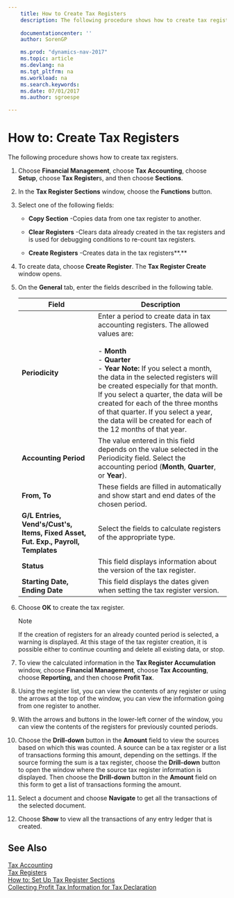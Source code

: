 ```yaml
---
    title: How to Create Tax Registers 
    description: The following procedure shows how to create tax registers.
    
    documentationcenter: ''
    author: SorenGP

    ms.prod: "dynamics-nav-2017"
    ms.topic: article
    ms.devlang: na
    ms.tgt_pltfrm: na
    ms.workload: na
    ms.search.keywords:
    ms.date: 07/01/2017
    ms.author: sgroespe

---
```

# How to: Create Tax Registers
The following procedure shows how to create tax registers.  
  
1.  Choose **Financial Management**, choose **Tax Accounting**, choose **Setup**, choose **Tax Register**s, and then choose **Sections**.  
  
2.  In the **Tax Register Sections** window, choose the **Functions** button.  
  
3.  Select one of the following fields:  
  
    -   **Copy Section** -Copies data from one tax register to another.  
  
    -   **Clear Registers** -Clears data already created in the tax registers and is used for debugging conditions to re-count tax registers.  
  
    -   **Create Registers** -Creates data in the tax registers**.**  
  
4.  To create data, choose **Create Register**. The **Tax Register Create** window opens.  
  
5.  On the **General** tab, enter the fields described in the following table.  
  
    |Field|Description|  
    |-----------|-----------------|  
    |**Periodicity**|Enter a period to create data in tax accounting registers. The allowed values are:<br /><br /> -   **Month**<br />-   **Quarter**<br />-   **Year** **Note:**      If you select a month, the data in the selected registers will be created especially for that month. If you select a quarter, the data will be created for each of the three months of that quarter. If you select a year, the data will be created for each of the 12 months of that year.|  
    |**Accounting Period**|The value entered in this field depends on the value selected in the Periodicity field. Select the accounting period (**Month**, **Quarter**, or **Year**).|  
    |**From, To**|These fields are filled in automatically and show start and end dates of the chosen period.|  
    |**G/L Entries, Vend's/Cust's, Items, Fixed Asset, Fut. Exp., Payroll, Templates**|Select the fields to calculate registers of the appropriate type.|  
    |**Status**|This field displays information about the version of the tax register.|  
    |**Starting Date, Ending Date**|This field displays the dates given when setting the tax register version.|  
  
6.  Choose **OK** to create the tax register.  
  
    > [!NOTE]  
    >  If the creation of registers for an already counted period is selected, a warning is displayed. At this stage of the tax register creation, it is possible either to continue counting and delete all existing data, or stop.  
  
7.  To view the calculated information in the **Tax Register Accumulation** window, choose **Financial Management**, choose **Tax Accounting**, choose **Reporting,** and then choose **Profit Tax**.  
  
8.  Using the register list, you can view the contents of any register or using the arrows at the top of the window, you can view the information going from one register to another.  
  
9. With the arrows and buttons in the lower-left corner of the window, you can view the contents of the registers for previously counted periods.  
  
10. Choose the **Drill-down** button in the **Amount** field to view the sources based on which this was counted. A source can be a tax register or a list of transactions forming this amount, depending on the settings. If the source forming the sum is a tax register, choose the **Drill-down** button to open the window where the source tax register information is displayed. Then choose the **Drill-down** button in the **Amount** field on this form to get a list of transactions forming the amount.  
  
11. Select a document and choose **Navigate** to get all the transactions of the selected document.  
  
12. Choose **Show** to view all the transactions of any entry ledger that is created.  
  
## See Also  
 [Tax Accounting](tax-accounting.md)   
 [Tax Registers](tax-registers.md)   
 [How to: Set Up Tax Register Sections](how-to-set-up-tax-register-sections.md)   
 [Collecting Profit Tax Information for Tax Declaration](collecting-profit-tax-information-for-tax-declaration.md)